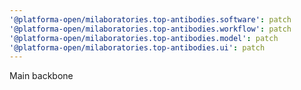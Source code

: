 ```yaml
---
'@platforma-open/milaboratories.top-antibodies.software': patch
'@platforma-open/milaboratories.top-antibodies.workflow': patch
'@platforma-open/milaboratories.top-antibodies.model': patch
'@platforma-open/milaboratories.top-antibodies.ui': patch
---
```


Main backbone
